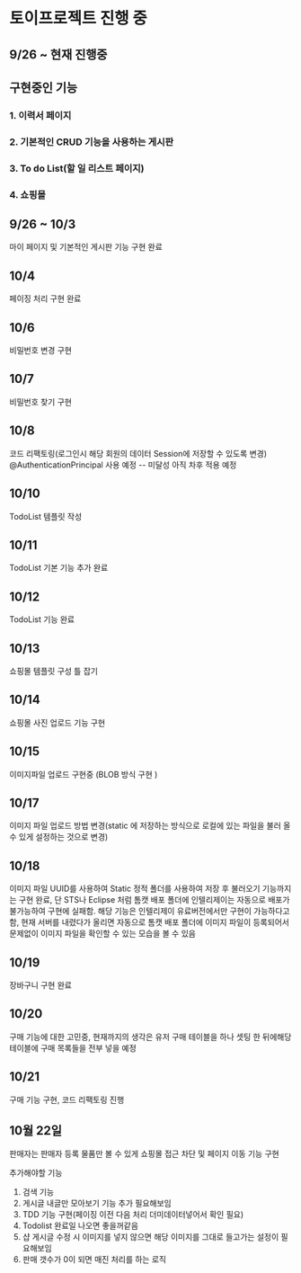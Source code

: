 # 토이프로젝트 진행 중

## 9/26 ~ 현재 진행중
## 구현중인 기능

### 1. 이력서 페이지
### 2. 기본적인 CRUD 기능을 사용하는 게시판
### 3. To do List(할 일 리스트 페이지)
### 4. 쇼핑몰


## 9/26 ~ 10/3

마이 페이지 및 기본적인 게시판 기능 구현 완료

## 10/4

페이징 처리 구현 완료

## 10/6

비밀번호 변경 구현 

## 10/7

비밀번호 찾기 구현

## 10/8
코드 리팩토링(로그인시 해당 회원의 데이터 Session에 저장할 수 있도록 변경)
@AuthenticationPrincipal 사용 예정
-- 미달성 아직 차후 적용 예정

## 10/10

TodoList 템플릿 작성

## 10/11

TodoList 기본 기능 추가 완료

## 10/12

TodoList 기능 완료

## 10/13

쇼핑몰 템플릿 구성 틀 잡기

## 10/14

쇼핑몰 사진 업로드 기능 구현

## 10/15 

이미지파일 업로드 구현중 (BLOB 방식 구현 )

## 10/17

이미지 파일 업로드 방법 변경(static 에 저장하는 방식으로 로컬에 있는 파일을 불러 올 수 있게 설정하는 것으로 변경)

## 10/18

이미지 파일 UUID를 사용하여 Static 정적 폴더를 사용하여 저장 후 불러오기 기능까지는 구현 완료, 단 STS나 Eclipse 처럼 톰캣 배포 폴더에 인텔리제이는 자동으로 배포가 불가능하여 구현에 실패함. 해당 기능은 인텔리제이 유료버전에서만 구현이 가능하다고함, 현재 서버를 내렸다가 올리면 자동으로 톰캣 배포 폴더에 이미지 파일이 등록되어서 문제없이 이미지 파일을 확인할 수 있는 모습을 볼 수 있음


## 10/19

장바구니 구현 완료

## 10/20

구매 기능에 대한 고민중, 현재까지의 생각은 유저 구매 테이블을 하나 셋팅 한 뒤에해당 테이블에 구매 목록들을 전부 넣을 예정


## 10/21

구매 기능 구현, 코드 리팩토링 진행


## 10월 22일

판매자는 판매자 등록 물품만 볼  수 있게 쇼핑몰 접근 차단 및 페이지 이동 기능 구현


추가해야할 기능
1. 검색 기능
2. 게시글 내글만 모아보기 기능 추가 필요해보임
3. TDD 기능 구현(페이징 이전 다음 처리 더미데이터넣어서 확인 필요)
4. Todolist 완료일 나오면 좋을꺼같음
5. 샵 게시글 수정 시 이미지를 넣지 않으면 해당 이미지를 그대로 들고가는 설정이 필요해보임
6. 판매 갯수가 0이 되면 매진 처리를 하는 로직 
